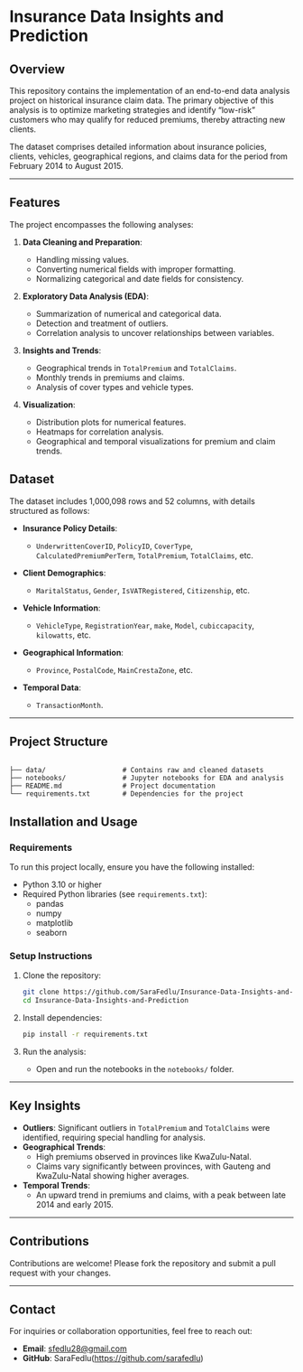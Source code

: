 # Insurance Data Insights and Prediction

## Overview

This repository contains the implementation of an end-to-end data analysis project on historical insurance claim data. The primary objective of this analysis is to optimize marketing strategies and identify “low-risk” customers who may qualify for reduced premiums, thereby attracting new clients. 

The dataset comprises detailed information about insurance policies, clients, vehicles, geographical regions, and claims data for the period from February 2014 to August 2015.

---

## Features

The project encompasses the following analyses:
1. **Data Cleaning and Preparation**:
   - Handling missing values.
   - Converting numerical fields with improper formatting.
   - Normalizing categorical and date fields for consistency.

2. **Exploratory Data Analysis (EDA)**:
   - Summarization of numerical and categorical data.
   - Detection and treatment of outliers.
   - Correlation analysis to uncover relationships between variables.

3. **Insights and Trends**:
   - Geographical trends in `TotalPremium` and `TotalClaims`.
   - Monthly trends in premiums and claims.
   - Analysis of cover types and vehicle types.

4. **Visualization**:
   - Distribution plots for numerical features.
   - Heatmaps for correlation analysis.
   - Geographical and temporal visualizations for premium and claim trends.


## Dataset

The dataset includes 1,000,098 rows and 52 columns, with details structured as follows:

- **Insurance Policy Details**:
  - `UnderwrittenCoverID`, `PolicyID`, `CoverType`, `CalculatedPremiumPerTerm`, `TotalPremium`, `TotalClaims`, etc.

- **Client Demographics**:
  - `MaritalStatus`, `Gender`, `IsVATRegistered`, `Citizenship`, etc.

- **Vehicle Information**:
  - `VehicleType`, `RegistrationYear`, `make`, `Model`, `cubiccapacity`, `kilowatts`, etc.

- **Geographical Information**:
  - `Province`, `PostalCode`, `MainCrestaZone`, etc.

- **Temporal Data**:
  - `TransactionMonth`.

---

## Project Structure

```plaintext

├── data/                   # Contains raw and cleaned datasets
├── notebooks/              # Jupyter notebooks for EDA and analysis
├── README.md               # Project documentation
└── requirements.txt        # Dependencies for the project

```

## Installation and Usage

### **Requirements**

To run this project locally, ensure you have the following installed:
- Python 3.10 or higher
- Required Python libraries (see `requirements.txt`):
  - pandas
  - numpy
  - matplotlib
  - seaborn

### **Setup Instructions**

1. Clone the repository:
   ```bash
   git clone https://github.com/SaraFedlu/Insurance-Data-Insights-and-Prediction.git
   cd Insurance-Data-Insights-and-Prediction
   ```

2. Install dependencies:
   ```bash
   pip install -r requirements.txt
   ```

3. Run the analysis:
   - Open and run the notebooks in the `notebooks/` folder.

---

## Key Insights

- **Outliers**: Significant outliers in `TotalPremium` and `TotalClaims` were identified, requiring special handling for analysis.
- **Geographical Trends**:
  - High premiums observed in provinces like KwaZulu-Natal.
  - Claims vary significantly between provinces, with Gauteng and KwaZulu-Natal showing higher averages.
- **Temporal Trends**:
  - An upward trend in premiums and claims, with a peak between late 2014 and early 2015.

---

## Contributions

Contributions are welcome! Please fork the repository and submit a pull request with your changes.

---

## Contact

For inquiries or collaboration opportunities, feel free to reach out:
- **Email**: sfedlu28@gmail.com
- **GitHub**: SaraFedlu(https://github.com/sarafedlu)
